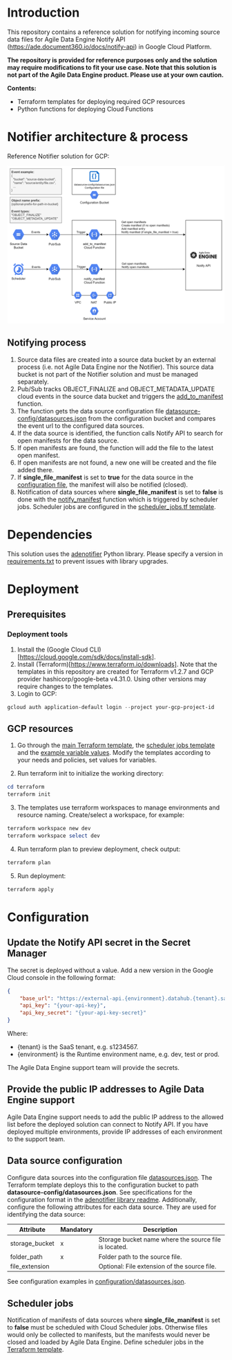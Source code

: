 # Introduction
This repository contains a reference solution for notifying incoming source data files for Agile Data Engine Notify API (https://ade.document360.io/docs/notify-api) in Google Cloud Platform. 

**The repository is provided for reference purposes only and the solution may require modifications to fit your use case. Note that this solution is not part of the Agile Data Engine product. Please use at your own caution.**

**Contents:**
- Terraform templates for deploying required GCP resources
- Python functions for deploying Cloud Functions

# Notifier architecture & process
Reference Notifier solution for GCP:

![Notifier architecture](docs/notifier-gcp.png)

## Notifying process

1. Source data files are created into a source data bucket by an external process (i.e. not Agile Data Engine nor the Notifier). This source data bucket is not part of the Notifier solution and must be managed separately.
2. Pub/Sub tracks OBJECT_FINALIZE and OBJECT_METADATA_UPDATE cloud events in the source data bucket and triggers the [add_to_manifest](functions/main.py) function.
3. The function gets the data source configuration file [datasource-config/datasources.json](configuration/datasources.json) from the configuration bucket and compares the event url to the configured data sources.
4. If the data source is identified, the function calls Notify API to search for open manifests for the data source.
5. If open manifests are found, the function will add the file to the latest open manifest.
6. If open manifests are not found, a new one will be created and the file added there.
7. If **single_file_manifest** is set to **true** for the data source in the [configuration file](configuration/datasources.json), the manifest will also be notified (closed).
8. Notification of data sources where **single_file_manifest** is set to **false** is done with the [notify_manifest](functions/main.py) function which is triggered by scheduler jobs. Scheduler jobs are configured in the [scheduler_jobs.tf template](terraform/scheduler_jobs.tf).

# Dependencies
This solution uses the [adenotifier](https://github.com/solita/adenotifier) Python library. Please specify a version in [requirements.txt](functions/requirements.txt) to prevent issues with library upgrades.

# Deployment
## Prerequisites
### Deployment tools
1. Install the (Google Cloud CLI)[https://cloud.google.com/sdk/docs/install-sdk].
2. Install (Terraform)[https://www.terraform.io/downloads]. Note that the templates in this repository are created for Terraform v1.2.7 and GCP provider hashicorp/google-beta v4.31.0. Using other versions may require changes to the templates.
3. Login to GCP:
```Powershell
gcloud auth application-default login --project your-gcp-project-id
```

## GCP resources
1. Go through the [main Terraform template](terraform/main.tf), the [scheduler jobs template](terraform/scheduler_jobs.tf) and the [example variable values](terraform/variables.tf). Modify the templates according to your needs and policies, set values for variables.

2. Run terraform init to initialize the working directory:
```Powershell
cd terraform
terraform init
```

3. The templates use terraform workspaces to manage environments and resource naming. Create/select a workspace, for example:
```Powershell
terraform workspace new dev
terraform workspace select dev
```

4. Run terraform plan to preview deployment, check output:
```Powershell
terraform plan
```

5. Run deployment:
```Powershell
terraform apply
```

# Configuration
## Update the Notify API secret in the Secret Manager
The secret is deployed without a value. Add a new version in the Google Cloud console in the following format:
```JSON
{
	"base_url": "https://external-api.{environment}.datahub.{tenant}.saas.agiledataengine.com/notify-api",
	"api_key": "{your-api-key}",
	"api_key_secret": "{your-api-key-secret}"
}
```
Where:
* {tenant} is the SaaS tenant, e.g. s1234567.
* {environment} is the Runtime environment name, e.g. dev, test or prod.

The Agile Data Engine support team will provide the secrets.

## Provide the public IP addresses to Agile Data Engine support
Agile Data Engine support needs to add the public IP address to the allowed list before the deployed solution can connect to Notify API. If you have deployed multiple environments, provide IP addresses of each environment to the support team.

## Data source configuration
Configure data sources into the configuration file [datasources.json](configuration/datasources.json). The Terraform template deploys this to the configuration bucket to path **datasource-config/datasources.json**. See specifications for the configuration format in the [adenotifier library readme](https://github.com/solita/adenotifier). Additionally, configure the following attributes for each data source. They are used for identifying the data source:

| Attribute  | Mandatory | Description |
| --- | --- | --- |
| storage_bucket  | x | Storage bucket name where the source file is located. |
| folder_path  | x | Folder path to the source file. |
| file_extension  | | Optional: File extension of the source file. |

See configuration examples in [configuration/datasources.json](configuration/datasources.json).

## Scheduler jobs
Notification of manifests of data sources where **single_file_manifest** is set to **false** must be scheduled with Cloud Scheduler jobs. Otherwise files would only be collected to manifests, but the manifests would never be closed and loaded by Agile Data Engine. Define scheduler jobs in the [Terraform template](terraform/scheduler_jobs.tf).